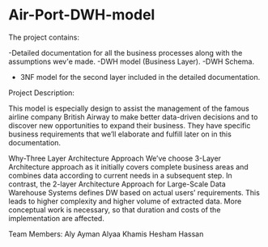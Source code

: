 # Air-Port-DWH-model

The project contains:

-Detailed documentation for all the business processes along with the assumptions wev'e made.
-DWH model (Business Layer).
-DWH Schema.
- 3NF model for the second layer included in the detailed documentation.

Project Description:

This model is especially design to assist the management of the famous airline company British Airway to make better data-driven decisions and to discover new opportunities to expand their business. They have specific business requirements that we’ll elaborate and fulfill later on in this documentation. 

Why-Three Layer Architecture Approach 
We’ve choose 3-Layer Architecture approach as it initially covers complete business areas and combines data according to current needs in a subsequent step. In contrast, the 2-layer Architecture Approach for Large-Scale Data Warehouse Systems defines DW based on actual users’ requirements. This leads to higher complexity and higher volume of extracted data. More conceptual work is necessary, so that duration and costs of the implementation are affected. 


Team Members: 
Aly Ayman 
Alyaa Khamis 
Hesham Hassan


